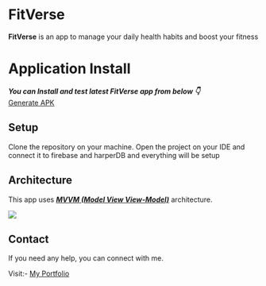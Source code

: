 # **FitVerse** 

**FitVerse** is an app to manage your daily health habits and boost your fitness

# Application Install

***You can Install and test latest FitVerse app from below 👇***  
[Generate APK](https://github.com/rianrishu/FitVerse/actions/workflows/release.yml)

## Setup
Clone the repository on your machine. Open the project on your IDE and connect it to firebase and harperDB and everything will be setup


## Architecture
This app uses [***MVVM (Model View View-Model)***](https://developer.android.com/jetpack/docs/guide#recommended-app-arch) architecture.

![](https://developer.android.com/topic/libraries/architecture/images/final-architecture.png)
  

 ## Contact
If you need any help, you can connect with me.

Visit:- [My Portfolio](https://rishu-anand.web.app/)
